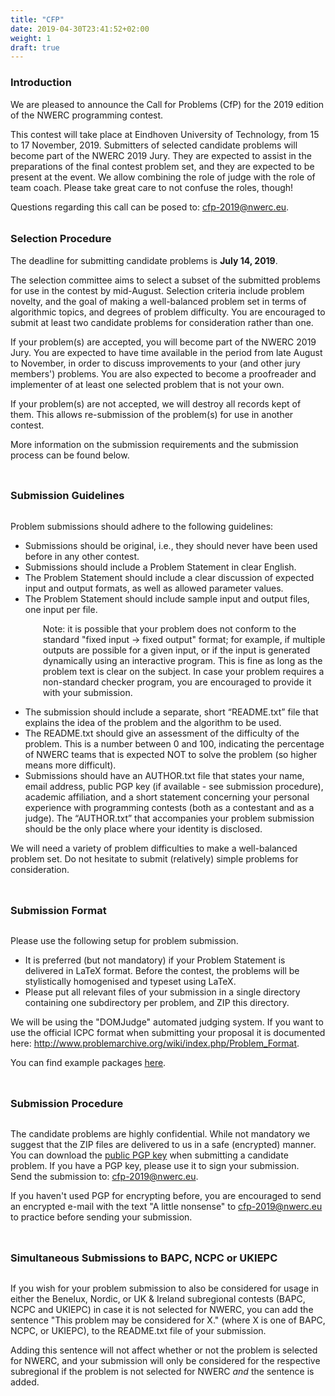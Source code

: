 ```yaml
---
title: "CFP"
date: 2019-04-30T23:41:52+02:00
weight: 1
draft: true
---
```

<h3>Introduction</h3>
<p>
We are pleased to announce the Call for Problems (CfP) for the 2019 edition of the NWERC programming contest.
</p>
<p>
This contest will take place at Eindhoven University of Technology, from 15 to 17 November, 2019. Submitters of selected candidate problems will become part of the NWERC 2019 Jury. They are expected to assist in the preparations of the final contest problem set, and they are expected to be present at the event.
We allow combining the role of judge with the role of team coach. Please take great care to not confuse the roles, though!
</p>
<p>
Questions regarding this call can be posed to: <a href='mailto:cfp-2019@nwerc.eu'>cfp-2019@nwerc.eu</a>.
</p>


<h3 style="margin-top:2em;">Selection Procedure</h3>
<p>
The deadline for submitting candidate problems is <b>July 14, 2019</b>.
</p>
<p>
The selection committee aims to select a subset of the submitted problems for use in the contest by mid-August. Selection criteria include problem novelty, and the goal of making a well-balanced problem set in terms of algorithmic topics, and degrees of problem difficulty. You are encouraged to submit at least two candidate problems for consideration rather than one.
</p>
<p>
If your problem(s) are accepted, you will become part of the NWERC 2019 Jury. You are expected to have time available in the period from late August to November, in order to discuss improvements to your (and other jury members') problems. You are also expected to become a proofreader and implementer of at least one selected problem that is not your own.
</p>
<p>
If your problem(s) are not accepted, we will destroy all records kept of them. This allows re-submission of the problem(s) for use in another contest.
</p>
<p>
More information on the submission requirements and the submission process can be found below.
</p>

<h3 style="margin-top:2em; display: inline-block;">Submission Guidelines</h3>

<p>
Problem submissions should adhere to the following guidelines:
<ul>
<li>Submissions should be original, i.e., they should never have been used before in any other contest.</li>
<li>Submissions should include a Problem Statement in clear English.</li>
<li>The Problem Statement should include a clear discussion of expected input and output formats, as well as allowed parameter values.</li>
<li>The Problem Statement should include sample input and output files, one input per file.<br></p>

<div style="margin-left:2em">
Note: it is possible that your problem does not conform to the standard "fixed input -> fixed output" format; for example, if multiple outputs are possible for a given input, or if the input is generated dynamically using an interactive program. This is fine as long as the problem text is clear on the subject.
In case your problem requires a non-standard checker program, you are encouraged to provide it with your submission.
</div>

<p></li>
<li>The submission should include a separate, short &ldquo;README.txt&rdquo; file that explains the idea of the problem and the algorithm to be used.</li>
<li>The README.txt should give an assessment of the difficulty of the problem. This is a number between 0 and 100, indicating the percentage of NWERC teams that is expected NOT to solve the problem (so higher means more difficult).</li>
<li>Submissions should have an AUTHOR.txt file that states your name, email address, public PGP key (if available - see submission procedure), academic affiliation, and a short statement concerning your personal experience with programming contests (both as a contestant and as a judge). The &ldquo;AUTHOR.txt&rdquo; that accompanies your problem submission should be the only place where your identity is disclosed.</li>
</ul></p>

<p>
We will need a variety of problem difficulties to make a well-balanced problem set. Do not hesitate to submit (relatively) simple problems for consideration.
</p>

<h3 style="margin-top:2em; display: inline-block;">Submission Format</h3>

<p>
Please use the following setup for problem submission.
<ul>
<li>It is preferred (but not mandatory) if your Problem Statement is delivered in LaTeX format. Before the contest, the problems will be stylistically homogenised and typeset using LaTeX. </li>
<li>Please put all relevant files of your submission in a single directory containing one subdirectory per problem, and ZIP this directory.</li>
</ul>
</p>
<p>
We will be using the "DOMJudge" automated judging system. If you want to use the official ICPC format when submitting your proposal it is documented here: <a href="http://www.problemarchive.org/wiki/index.php/Problem_Format">http://www.problemarchive.org/wiki/index.php/Problem_Format</a>.
</p>
<p>
You can find example packages <a href="/files/nwerc2017all.tar.bz2">here</a>.
</p>


<h3 style="margin-top:2em;  display: inline-block;">Submission Procedure</h3>

<p>
The candidate problems are highly confidential. While not mandatory we suggest that the ZIP files are delivered to us in a safe (encrypted) manner. You can download the <a href="/files/pgp.asc">public PGP key</a> when submitting a candidate problem. If you have a PGP key, please use it to sign your submission.<br>
Send the submission to: <a href="mailto:cfp-2019@nwerc.eu">cfp-2019@nwerc.eu</a>.
</p>
<p>
If you haven't used PGP for encrypting before, you are encouraged to send an encrypted e-mail with the text "A little nonsense" to <a href="mailto:cfp-2019@nwerc.eu">cfp-2019@nwerc.eu</a> to practice before sending your submission.
</p>


<h3 style="margin-top:2em;  display: inline-block;">Simultaneous Submissions to BAPC, NCPC or UKIEPC</h3>

<p>
If you wish for your problem submission to also be considered for
usage in either the Benelux, Nordic, or UK & Ireland subregional contests (BAPC, NCPC and UKIEPC)
in case it is not selected for NWERC, you can add the sentence
"This problem may be considered for X." (where X is one of BAPC,
NCPC, or UKIEPC), to the README.txt file of your submission.
</p>
<p>
Adding this sentence will not affect whether or not the problem is
selected for NWERC, and your submission will only be considered for
the respective subregional if the problem is not selected for NWERC
<i>and</i> the sentence is added.
</p>

